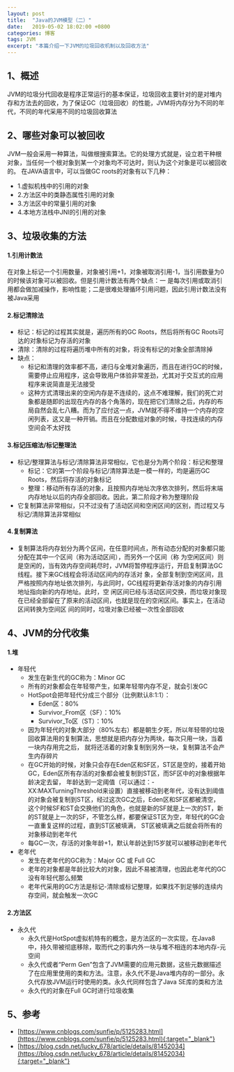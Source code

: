 ```yaml
---
layout: post
title:  "Java的JVM模型（二）"
date:   2019-05-02 18:02:00 +0800
categories: 博客
tags: JVM
excerpt: "本篇介绍一下JVM的垃圾回收机制以及回收方法"
---
```


## 1、概述    
JVM的垃圾分代回收是程序正常运行的基本保证，垃圾回收主要针对的是对堆内存和方法去的回收，为了保证GC（垃圾回收）的性能，JVM将内存分为不同的年代，不同的年代采用不同的垃圾回收算法

## 2、哪些对象可以被回收
JVM一般会采用一种算法，叫做根搜索算法。它的处理方式就是，设立若干种根对象，当任何一个根对象到某一个对象均不可达时，则认为这个对象是可以被回收的。
在JAVA语言中，可以当做GC roots的对象有以下几种：
   + 1.虚拟机栈中的引用的对象
   + 2.方法区中的类静态属性引用的对象
   + 3.方法区中的常量引用的对象
   + 4.本地方法栈中JNI的引用的对象

## 3、垃圾收集的方法

#### 1.引用计数法
在对象上标记一个引用数量，对象被引用+1，对象被取消引用-1，当引用数量为0的时候该对象可以被回收。但是引用计数法有两个缺点：一
是每次引用或取消引用都会做加减操作，影响性能；二是很难处理循环引用问题，因此引用计数法没有被Java采用

#### 2.标记清除法
   + 标记：标记的过程其实就是，遍历所有的GC Roots，然后将所有GC Roots可达的对象标记为存活的对象
   + 清除：清除的过程将遍历堆中所有的对象，将没有标记的对象全部清除掉
   + 缺点：
      + 标记和清理的效率都不高，递归与全堆对象遍历，而且在进行GC的时候，需要停止应用程序，这会导致用户体验非常差劲，尤其对于交互式的应用程序来说简直是无法接受
      + 这种方式清理出来的空闲内存是不连续的，这点不难理解，我们的死亡对象都是随即的出现在内存的各个角落的，现在把它们清除之后，内存的布局自然会乱七八糟。而为了应付这一点，JVM就不得不维持一个内存的空闲列表，这又是一种开销。而且在分配数组对象的时候，寻找连续的内存空间会不太好找

#### 3.标记压缩法/标记整理法
   + 标记/整理算法与标记/清除算法非常相似，它也是分为两个阶段：标记和整理
      + 标记：它的第一个阶段与标记/清除算法是一模一样的，均是遍历GC Roots，然后将存活的对象标记
      + 整理：移动所有存活的对象，且按照内存地址次序依次排列，然后将末端内存地址以后的内存全部回收。因此，第二阶段才称为整理阶段
   + 它复制算法非常相似，只不过没有了活动区间和空闲区间的区别，而过程又与标记/清除算法非常相似

#### 4.复制算法
   + 复制算法将内存划分为两个区间，在任意时间点，所有动态分配的对象都只能分配在其中一个区间（称为活动区间），而另外一个区间（称
为空闲区间）则是空闲的，当有效内存空间耗尽时，JVM将暂停程序运行，开启复制算法GC线程。接下来GC线程会将活动区间内的存活对
象，全部复制到空闲区间，且严格按照内存地址依次排列，与此同时，GC线程将更新存活对象的内存引用地址指向新的内存地址。此时，空
闲区间已经与活动区间交换，而垃圾对象现在已经全部留在了原来的活动区间，也就是现在的空闲区间。事实上，在活动区间转换为空间区
间的同时，垃圾对象已经被一次性全部回收

## 4、JVM的分代收集

#### 1.堆
   + 年轻代
      + 发生在新生代的GC称为：Minor GC 
      + 所有的对象都会在年轻带产生，如果年轻带内存不足，就会引发GC
      + HotSpot会把年轻代分成三个部分（比例默认8:1:1）：
         + Eden区：80%
         + Survivor_From区（SF）：10% 
         + Survivor_To区（ST）：10% 
      + 因为年轻代的对象大部分（80%左右）都是朝生夕死，所以年轻带的垃圾回收算法用的复制算法，思想就是把内存分为两块，每次只用一块，当着一块内存用完之后， 就将还活着的对象复制到另外一块，复制算法不会产生内存碎片 
      + 在GC开始的时候，对象只会存在Eden区和SF区，ST区是空的，接着开始GC，Eden区所有存活的对象都会被复制到ST区，而SF区中的对象根据年龄决定去留， 年龄达到一定阈值（可以通过：-XX:MAXTurningThreshold来设置）直接被移动到老年代，没有达到阈值的对象会被复制到ST区，经过这次GC之后，Eden区和SF区都被清空， 这个时候SF和ST会交换他们的角色，也就是新的SF就是上一次的ST，新的ST就是上一次的SF，不管怎么样，都要保证ST区为空，年轻代的GC会一直重复这样的过程，直到ST区被填满， ST区被填满之后就会将所有的对象移动到老年代 
      + 每GC一次，存活的对象年龄+1，默认年龄达到15岁就可以被移动到老年代
   + 老年代
      + 发生在老年代的GC称为：Major GC 或 Full GC 
      + 老年的对象都是年龄比较大的对象，因此不易被清理，也因此老年代的GC没有年轻代那么频繁 
      + 老年代采用的GC方法是标记-清除或标记整理，如果找不到足够的连续内存空间，就会触发一次GC

#### 2.方法区
   + 永久代
      + 永久代是HotSpot虚拟机特有的概念，是方法区的一次实现，在Java8中，持久带被彻底移除，取而代之的事内外一块与堆不相连的本地内存-元空间 
      + 永久代或者“Perm Gen”包含了JVM需要的应用元数据，这些元数据描述了在应用里使用的类和方法。注意，永久代不是Java堆内存的一部分。永久代存放JVM运行时使用的类。永久代同样包含了Java SE库的类和方法
      + 永久代的对象在Full GC时进行垃圾收集

## 5、参考
+ [https://www.cnblogs.com/sunfie/p/5125283.html](https://www.cnblogs.com/sunfie/p/5125283.html){:target="_blank"}
+ [https://blog.csdn.net/lucky_678/article/details/81452034](https://blog.csdn.net/lucky_678/article/details/81452034){:target="_blank"}